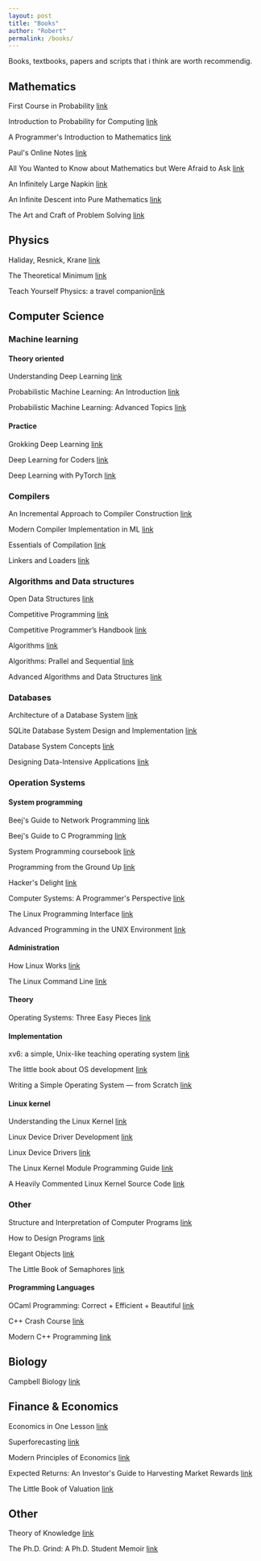 ```yaml
---
layout: post
title: "Books"
author: "Robert"
permalink: /books/
---
```


Books, textbooks, papers and scripts that i think are worth recommendig. 

## Mathematics

First Course in Probability [link](https://www.amazon.com/First-Course-Probability-9th/dp/032179477X)

Introduction to Probability for Computing [link](https://www.cs.cmu.edu/~harchol/Probability/book.html)

A Programmer's Introduction to Mathematics [link](https://pimbook.org/)

Paul's Online Notes [link](https://tutorial.math.lamar.edu/)

All You Wanted to Know about Mathematics but Were Afraid to Ask [link](https://www.math.cmu.edu/~jmackey/151_128/bws_book.pdf)

An Infinitely Large Napkin [link](https://venhance.github.io/napkin/Napkin.pdf)

An Infinite Descent into Pure Mathematics [link](https://infinitedescent.xyz/dl/infdesc.pdf)

The Art and Craft of Problem Solving [link](http://www.gang.umass.edu/~franz/Paul_Zeitz_The_Art_and_Craft_of_Problem_SolvingBookosorg.pdf)

## Physics

Haliday, Resnick, Krane [link](https://www.amazon.com/Physics-1-Robert-Resnick/dp/0471320579)

The Theoretical Minimum [link](https://knzhou.github.io/writing/Minimum.pdf)

Teach Yourself Physics: a travel companion[link](https://www.amazon.com/Teach-Yourself-Physics-travel-companion/dp/3948763003)

## Computer Science

### Machine learning

#### Theory oriented

Understanding Deep Learning [link](https://udlbook.github.io/udlbook/)

Probabilistic Machine Learning: An Introduction [link](https://probml.github.io/pml-book/book1.html)

Probabilistic Machine Learning: Advanced Topics [link](https://probml.github.io/pml-book/book2.html)

#### Practice

Grokking Deep Learning [link](https://www.amazon.com/Grokking-Deep-Learning-Andrew-Trask/dp/1617293709)

Deep Learning for Coders [link](https://www.amazon.com/Deep-Learning-Coders-fastai-PyTorch/dp/1492045527)

Deep Learning with PyTorch [link](https://www.manning.com/books/deep-learning-with-pytorch)


### Compilers
An Incremental Approach to Compiler Construction [link](http://scheme2006.cs.uchicago.edu/11-ghuloum.pdf)

Modern Compiler Implementation in ML [link](https://www.cs.princeton.edu/~appel/modern/ml/)

Essentials of Compilation [link](https://mitpress.mit.edu/9780262048248/essentials-of-compilation/)

Linkers and Loaders [link](https://www.amazon.com/Linkers-Kaufmann-Software-Engineering-Programming/dp/1558604960)

### Algorithms and Data structures

Open Data Structures [link](https://opendatastructures.org/)

Competitive Programming [link](https://cpbook.net/)

Competitive Programmer’s Handbook [link](https://cses.fi/book/book.pdf)

Algorithms [link](https://jeffe.cs.illinois.edu/teaching/algorithms/)

Algorithms: Prallel and Sequential [link](https://www.umut-acar.org/algorithms-book)

Advanced Algorithms and Data Structures [link](https://freecontent.manning.com/marcello-la-rocca-advanced-algorithms-and-data-structures/)

### Databases

Architecture of a Database System [link](https://dsf.berkeley.edu/papers/fntdb07-architecture.pdf)

SQLite Database System Design and Implementation [link](https://www.sqlite.org/books.html)

Database System Concepts [link](https://www.amazon.com/Database-System-Concepts-Abraham-Silberschatz/dp/1260084507)

Designing Data-Intensive Applications [link](https://www.amazon.com/Designing-Data-Intensive-Applications-Reliable-Maintainable/dp/1449373321)

### Operation Systems

#### System programming

Beej's Guide to Network Programming [link](https://beej.us/guide/bgnet/)

Beej's Guide to C Programming [link](https://beej.us/guide/bgc/)

System Programming coursebook [link](https://github.com/illinois-cs241/coursebook)

Programming from the Ground Up [link](https://www.amazon.com/Programming-Ground-Up-Jonathan-Bartlett/dp/1616100648)

Hacker's Delight [link](https://www.amazon.com/Hackers-Delight-2nd-Henry-Warren/dp/0321842685)

Computer Systems: A Programmer's Perspective [link](https://www.amazon.com/Computer-Systems-Programmers-Perspective-3rd/dp/013409266X)

The Linux Programming Interface [link](https://www.amazon.com/Linux-Programming-Interface-System-Handbook/dp/1593272200)

Advanced Programming in the UNIX Environment [link](https://www.amazon.com/Advanced-Programming-UNIX-Environment-3rd/dp/0321637739)

#### Administration

How Linux Works [link](https://www.amazon.com/How-Linux-Works-Brian-Ward/dp/1718500408)

The Linux Command Line [link](https://www.amazon.com/Linux-Command-Line-2nd-Introduction/dp/1593279523/ref=pd_bxgy_img_sccl_1/143-0695118-1847207?pd_rd_i=1593279523&psc=1)

#### Theory

Operating Systems: Three Easy Pieces [link](https://pages.cs.wisc.edu/~remzi/OSTEP/)

#### Implementation

xv6: a simple, Unix-like teaching operating system [link](https://pdos.csail.mit.edu/6.S081/2020/xv6/book-riscv-rev1.pdf)

The little book about OS development [link](https://littleosbook.github.io/)

Writing a Simple Operating System — from Scratch [link](https://www.cs.bham.ac.uk/~exr/lectures/opsys/10_11/lectures/os-dev.pdf)

#### Linux kernel

Understanding the Linux Kernel [link](https://www.amazon.com/Understanding-Linux-Kernel-Third-Daniel/dp/0596005652)

Linux Device Driver Development [link](https://www.amazon.com/Linux-Device-Driver-Development-development/dp/1803240067)

Linux Device Drivers [link](https://www.amazon.com/Linux-Device-Drivers-Jonathan-Corbet/dp/0596005903/ref=pd_sbs_sccl_3_4/143-0695118-1847207?pd_rd_i=0596005903&psc=1)

The Linux Kernel Module Programming Guide [link](https://sysprog21.github.io/lkmpg/)

A Heavily Commented Linux Kernel Source Code [link](http://www.oldlinux.org/download/ECLK-5.0-WithCover.pdf)

### Other

Structure and Interpretation of Computer Programs [link](https://web.mit.edu/6.001/6.037/sicp.pdf)

How to Design Programs [link](https://www.amazon.com/How-Design-Programs-Introduction-Programming/dp/0262534800/ref=pd_bxgy_img_sccl_2/143-0695118-1847207?pd_rd_i=0262534800&psc=1)

Elegant Objects [link](https://www.yegor256.com/elegant-objects.html)

The Little Book of Semaphores [link](https://greenteapress.com/wp/semaphores/)


#### Programming Languages

OCaml Programming: Correct + Efficient + Beautiful [link](https://cs3110.github.io/textbook/ocaml_programming.pdf)

C++ Crash Course [link](https://www.amazon.com/C-Crash-Course-Josh-Lospinoso/dp/1593278888)

Modern C++ Programming [link](https://github.com/federico-busato/Modern-CPP-Programming)

## Biology

Campbell Biology [link](https://www.amazon.com/Campbell-Biology-11th-Lisa-Urry/dp/0134093410/ref=pd_bxgy_img_sccl_1/143-0695118-1847207?pd_rd_i=0134093410&psc=1)

## Finance & Economics

Economics in One Lesson [link](https://www.amazon.com/Economics-One-Lesson-Shortest-Understand/dp/0517548232)

Superforecasting [link](https://www.amazon.com/Superforecasting-Science-Prediction-TETLOCK-GARDNER/dp/1847947158)

Modern Principles of Economics [link](https://www.amazon.com/Modern-Principles-Economics-Tyler-Cowen/dp/1429278390)

Expected Returns: An Investor's Guide to Harvesting Market Rewards [link](https://www.amazon.com/Expected-Returns-Investors-Harvesting-Rewards/dp/1119990726)

The Little Book of Valuation [link](https://www.amazon.com/Little-Book-Valuation-Company-Profit/dp/1118004779)

## Other

Theory of Knowledge [link](https://www.amazon.com/Theory-Knowledge-Third-Nicholas-Alchin/dp/1471804151)

The Ph.D. Grind: A Ph.D. Student Memoir [link](https://www.goodreads.com/en/book/show/15731248)